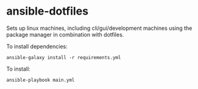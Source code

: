 # ansible-dotfiles
Sets up linux machines, including cli/gui/development machines using the package manager in combination with dotfiles.

To install dependencies:

    ansible-galaxy install -r requirements.yml

To install:

    ansible-playbook main.yml


